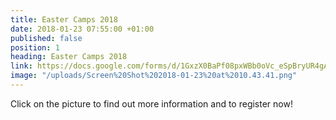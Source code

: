 ```yaml
---
title: Easter Camps 2018
date: 2018-01-23 07:55:00 +01:00
published: false
position: 1
heading: Easter Camps 2018
link: https://docs.google.com/forms/d/1GxzX0BaPf08pxWBb0oVc_eSpBryUR4gAWH5n1nt2qD0/edit
image: "/uploads/Screen%20Shot%202018-01-23%20at%2010.43.41.png"
---
```


Click on the picture to find out more information and to register now!
